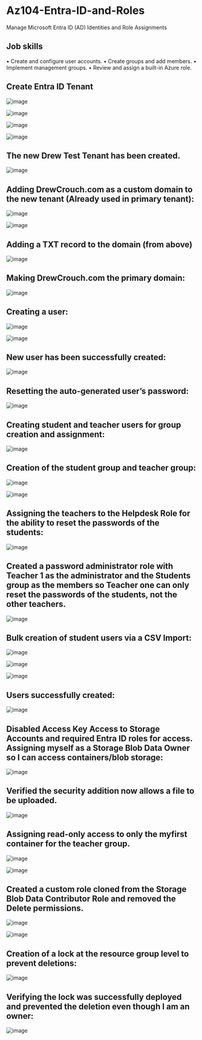 # Az104-Entra-ID-and-Roles
Manage Microsoft Entra ID (AD) Identities and Role Assignments

## Job skills
•	Create and configure user accounts.
•	Create groups and add members.
•	Implement management groups.
•	Review and assign a built-in Azure role.


## Create Entra ID Tenant

![image](https://github.com/DrewCrouch1/Az104-Entra-ID-and-Roles/assets/158229796/226fac85-6228-42b5-860d-27acdc842552)

![image](https://github.com/DrewCrouch1/Az104-Entra-ID-and-Roles/assets/158229796/24823a45-de71-434f-99a4-fce2df69f0ff)

![image](https://github.com/DrewCrouch1/Az104-Entra-ID-and-Roles/assets/158229796/5e8bec2e-f416-4d8a-aada-316dcc76a9ac)

![image](https://github.com/DrewCrouch1/Az104-Entra-ID-and-Roles/assets/158229796/7d4da1a2-39b0-4153-b6d0-91958b84ccef)


## The new Drew Test Tenant has been created.

![image](https://github.com/DrewCrouch1/Az104-Entra-ID-and-Roles/assets/158229796/101dd3bf-1d23-48d3-adca-9be332890d5f)


## Adding DrewCrouch.com as a custom domain to the new tenant (Already used in primary tenant):

![image](https://github.com/DrewCrouch1/Az104-Entra-ID-and-Roles/assets/158229796/78e95901-3217-42c5-acfd-1247d8e0db80)


![image](https://github.com/DrewCrouch1/Az104-Entra-ID-and-Roles/assets/158229796/3b5e1750-9639-49ec-b3fe-20564da01708)

## Adding a TXT record to the domain (from above)

![image](https://github.com/DrewCrouch1/Az104-Entra-ID-and-Roles/assets/158229796/4057b997-25a8-48fb-a1e1-ea0226007610)
 
## Making DrewCrouch.com the primary domain:

![image](https://github.com/DrewCrouch1/Az104-Entra-ID-and-Roles/assets/158229796/81a55efb-9693-4244-86d3-5505eb2dd367)

## Creating a user:

![image](https://github.com/DrewCrouch1/Az104-Entra-ID-and-Roles/assets/158229796/09292687-86ee-4b2c-946b-26932fc9fa27)

![image](https://github.com/DrewCrouch1/Az104-Entra-ID-and-Roles/assets/158229796/1ee0d1de-ab01-4866-bd3f-3f9506df856a)

## New user has been successfully created:

![image](https://github.com/DrewCrouch1/Az104-Entra-ID-and-Roles/assets/158229796/f687b416-f7b6-4195-9edc-27944ed55f55)

## Resetting the auto-generated user’s password:

![image](https://github.com/DrewCrouch1/Az104-Entra-ID-and-Roles/assets/158229796/e4e1fe5d-9b91-4c91-b38d-4f1b902b8d8c)

## Creating student and teacher users for group creation and assignment:

![image](https://github.com/DrewCrouch1/Az104-Entra-ID-and-Roles/assets/158229796/b8a692a3-808a-4f23-92b0-0edeb15bcafe)

## Creation of the student group and teacher group:

![image](https://github.com/DrewCrouch1/Az104-Entra-ID-and-Roles/assets/158229796/3858aa5a-0a77-43cb-bb95-c5a3166a1e0b)

![image](https://github.com/DrewCrouch1/Az104-Entra-ID-and-Roles/assets/158229796/e245a716-11c0-40e1-9af0-e779a2c93ca2)
 
## Assigning the teachers to the Helpdesk Role for the ability to reset the passwords of the students:

![image](https://github.com/DrewCrouch1/Az104-Entra-ID-and-Roles/assets/158229796/dc711503-502c-44c8-900a-4cb0e1c97c3a)

## Created a password administrator role with Teacher 1 as the administrator and the Students group as the members so Teacher one can only reset the passwords of the students, not the other teachers.

![image](https://github.com/DrewCrouch1/Az104-Entra-ID-and-Roles/assets/158229796/52c10a19-5c21-4aa5-a486-6a7b1ab0c062)

## Bulk creation of student users via a CSV Import:
 
![image](https://github.com/DrewCrouch1/Az104-Entra-ID-and-Roles/assets/158229796/50c33e7f-a6ba-421c-a485-06d61e523d10)

![image](https://github.com/DrewCrouch1/Az104-Entra-ID-and-Roles/assets/158229796/a9cc6602-cd89-4bfb-936a-44c2ad6c7818)

![image](https://github.com/DrewCrouch1/Az104-Entra-ID-and-Roles/assets/158229796/c4aef376-c9a7-4970-8c69-9dcbf8e3e452)

## Users successfully created:

![image](https://github.com/DrewCrouch1/Az104-Entra-ID-and-Roles/assets/158229796/89eaa521-d14c-4b50-bf6e-a4b6e3d6d809)

## Disabled Access Key Access to Storage Accounts and required Entra ID roles for access. Assigning myself as a Storage Blob Data Owner so I can access containers/blob storage:

![image](https://github.com/DrewCrouch1/Az104-Entra-ID-and-Roles/assets/158229796/7343e212-bc06-4c19-89bb-8322675e781a)

## Verified the security addition now allows a file to be uploaded.

![image](https://github.com/DrewCrouch1/Az104-Entra-ID-and-Roles/assets/158229796/a082ee6a-96cd-457e-9d36-d7048fcc16af)

## Assigning read-only access to only the myfirst container for the teacher group.

![image](https://github.com/DrewCrouch1/Az104-Entra-ID-and-Roles/assets/158229796/1c7f7aa5-dd8c-42ce-b32e-3531ba737a80)

![image](https://github.com/DrewCrouch1/Az104-Entra-ID-and-Roles/assets/158229796/fe7f4381-3375-40a7-9b47-7c207bcf6de5)

## Created a custom role cloned from the Storage Blob Data Contributor Role and removed the Delete permissions.

![image](https://github.com/DrewCrouch1/Az104-Entra-ID-and-Roles/assets/158229796/105d590e-40a6-4065-80bc-23c8cb38f692)

![image](https://github.com/DrewCrouch1/Az104-Entra-ID-and-Roles/assets/158229796/3a4705b2-1dca-4677-807f-284736411fb4)

## Creation of a lock at the resource group level to prevent deletions:

![image](https://github.com/DrewCrouch1/Az104-Entra-ID-and-Roles/assets/158229796/95503ddd-52fa-4dde-af9f-801d99ceb7d7)

## Verifying the lock was successfully deployed and prevented the deletion even though I am an owner:

![image](https://github.com/DrewCrouch1/Az104-Entra-ID-and-Roles/assets/158229796/a8f6bbc2-e815-4877-9c2f-6558cbec551f)



